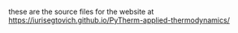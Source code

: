 these are the source files for the website at https://iurisegtovich.github.io/PyTherm-applied-thermodynamics/